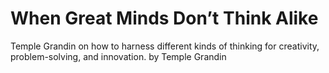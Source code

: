 # When Great Minds Don’t Think Alike

Temple Grandin on how to harness different kinds of thinking for creativity, problem-solving, and innovation. by Temple Grandin